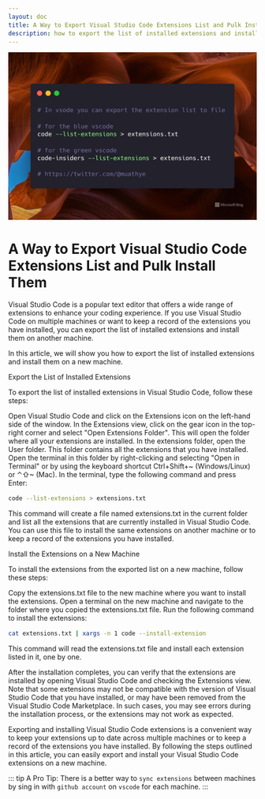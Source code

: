 ```yaml
---
layout: doc
title: A Way to Export Visual Studio Code Extensions List and Pulk Install Them
description: how to export the list of installed extensions and install them on a new machine.
---
```


![An image](/articles/2023-04-17/export-vscode-extensions-list.png)

# A Way to Export Visual Studio Code Extensions List and Pulk Install Them

Visual Studio Code is a popular text editor that offers a wide range of extensions to enhance your coding experience. If you use Visual Studio Code on multiple machines or want to keep a record of the extensions you have installed, you can export the list of installed extensions and install them on another machine.

In this article, we will show you how to export the list of installed extensions and install them on a new machine.

Export the List of Installed Extensions

To export the list of installed extensions in Visual Studio Code, follow these steps:

Open Visual Studio Code and click on the Extensions icon on the left-hand side of the window.
In the Extensions view, click on the gear icon in the top-right corner and select "Open Extensions Folder". This will open the folder where all your extensions are installed.
In the extensions folder, open the User folder. This folder contains all the extensions that you have installed.
Open the terminal in this folder by right-clicking and selecting "Open in Terminal" or by using the keyboard shortcut Ctrl+Shift+~ (Windows/Linux) or ⌃⇧~ (Mac).
In the terminal, type the following command and press Enter:

```sh
code --list-extensions > extensions.txt
```

This command will create a file named extensions.txt in the current folder and list all the extensions that are currently installed in Visual Studio Code. You can use this file to install the same extensions on another machine or to keep a record of the extensions you have installed.

Install the Extensions on a New Machine

To install the extensions from the exported list on a new machine, follow these steps:

Copy the extensions.txt file to the new machine where you want to install the extensions.
Open a terminal on the new machine and navigate to the folder where you copied the extensions.txt file.
Run the following command to install the extensions:

```sh
cat extensions.txt | xargs -n 1 code --install-extension
```

This command will read the extensions.txt file and install each extension listed in it, one by one.

After the installation completes, you can verify that the extensions are installed by opening Visual Studio Code and checking the Extensions view.
Note that some extensions may not be compatible with the version of Visual Studio Code that you have installed, or may have been removed from the Visual Studio Code Marketplace. In such cases, you may see errors during the installation process, or the extensions may not work as expected.

Exporting and installing Visual Studio Code extensions is a convenient way to keep your extensions up to date across multiple machines or to keep a record of the extensions you have installed. By following the steps outlined in this article, you can easily export and install your Visual Studio Code extensions on a new machine.

::: tip
A Pro Tip: There is a better way to `sync extensions` between machines by sing in with `github account` on `vscode` for each machine.
:::